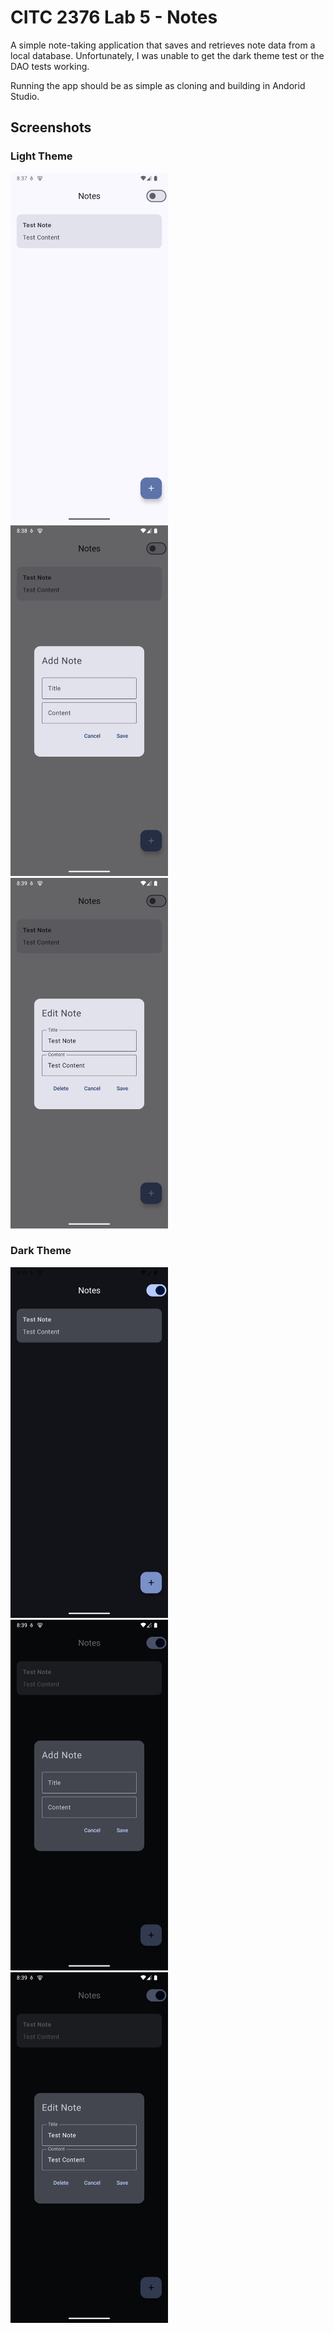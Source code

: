 # CITC 2376 Lab 5 - Notes

A simple note-taking application that saves and retrieves note data from a local database.
Unfortunately, I was unable to get the dark theme test or the DAO tests working.

Running the app should be as simple as cloning and building in Andorid Studio.

## Screenshots

### Light Theme

<img src="https://github.com/Crestor123/lab5-notes/blob/90218364de3fb36cee2e6ba919feacf5bcd0d1ce/Screenshots/HomeScreenLight.png" width=50% height=50%>

<img src="https://github.com/Crestor123/lab5-notes/blob/90218364de3fb36cee2e6ba919feacf5bcd0d1ce/Screenshots/AddNoteLight.png" width=50% height=50%>

<img src="https://github.com/Crestor123/lab5-notes/blob/90218364de3fb36cee2e6ba919feacf5bcd0d1ce/Screenshots/EditNoteLight.png" width=50% height=50%>

### Dark Theme

<img src="https://github.com/Crestor123/lab5-notes/blob/90218364de3fb36cee2e6ba919feacf5bcd0d1ce/Screenshots/HomeScreenDark.png" width=50% height=50%>

<img src="https://github.com/Crestor123/lab5-notes/blob/90218364de3fb36cee2e6ba919feacf5bcd0d1ce/Screenshots/AddNoteDark.png" width=50% height=50%>

<img src="https://github.com/Crestor123/lab5-notes/blob/90218364de3fb36cee2e6ba919feacf5bcd0d1ce/Screenshots/EditNoteDark.png" width=50% height=50%>
